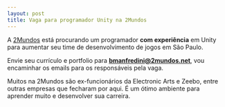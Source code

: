 ```yaml
---
layout: post
title: Vaga para programador Unity na 2Mundos
---
```


A [2Mundos](http://2mundos.net "2Mundos") está procurando um programador **com experiência** em Unity para aumentar seu time de desenvolvimento de jogos em São Paulo.

Envie seu currículo e portfolio para **bmanfredini@2mundos.net**, vou encaminhar os emails para os responsáveis pela vaga.

Muitos na 2Mundos são ex-funcionários da Electronic Arts e Zeebo, entre outras empresas que fecharam por aqui. É um ótimo ambiente para aprender muito e desenvolver sua carreira.
